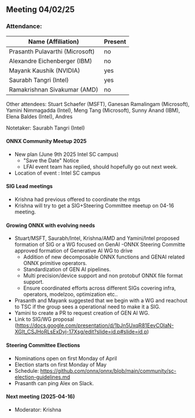 ##  Meeting 04/02/25

### Attendance:

| Name (Affiliation)              | Present  |
| ------------------------------- | -------- |
| Prasanth Pulavarthi (Microsoft) | no  |
| Alexandre Eichenberger (IBM)    | no  |
| Mayank Kaushik (NVIDIA)         | yes |
| Saurabh Tangri (Intel)          | yes |
| Ramakrishnan Sivakumar (AMD)    | no  |

Other attendees: Stuart Schaefer (MSFT), Ganesan Ramalingam (Microsoft), Yamini Nimmagadda (Intel), Meng Tang (Microsoft), Sunny Anand (IBM), Elena Baldes (Intel), Andres 

Notetaker: Saurabh Tangri (Intel)

#### ONNX Community Meetup 2025
- New plan (June 9th 2025 Intel SC campus)
  - "Save the Date" Notice
  - LFAI event team has replied, should hopefully go out next week.
- Location of event : Intel SC campus 

#### SIG Lead meetings
 - Krishna had previous offered to coordinate the mtgs
 - Krishna will try to get a SIG+Steering Committee meetup on 04-16 meeting.

#### Growing ONNX with evolving needs
 - Stuart/MSFT, Saurabh/Intel, Krishna/AMD and Yamini/Intel proposed formation of SIG or a WG focused on GenAI
 -ONNX Steering Committe approved formation of Generative AI WG to drive
    - Addition of new decomposable ONNX functions and GENAI related ONNX primitive operators.
    - Standardization of GEN AI pipelines.
    - Multi precision/device support and non protobuf ONNX file format support.
    - Ensure coordinated efforts across different SIGs covering infra, operators, modelzoo, optimization etc..
 - Prasanth and Mayank suggested that we begin with a WG and reachout to TSC if the group sees a operational need to make it a SIG.
 - Yamini to create a PR to request creation of GEN AI WG. 
 - Link to SIG/WG proposal (https://docs.google.com/presentation/d/1bJn5UxqR81EevCOlaN-XGIt_CSJHoRLsExDvj-17Xsg/edit?slide=id.p#slide=id.p)
  
#### Steering Committee Elections
 - Nominations open on first Monday of April
 - Election starts on first Monday of May
 - Schedule: https://github.com/onnx/onnx/blob/main/community/sc-election-guidelines.md
 - Prasanth can ping Alex on Slack.

#### Next meeting (2025-04-16)
 - Moderator: Krishna
